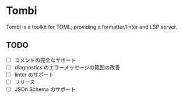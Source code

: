 # Tombi

Tombi is a toolkit for TOML; providing a formatter/linter and LSP server.

## TODO
- [ ] コメントの完全なサポート
- [ ] diagnostics のエラーメッセージの範囲の改善
- [ ] linter のサポート
- [ ] リリース
- [ ] JSOn Schema のサポート
